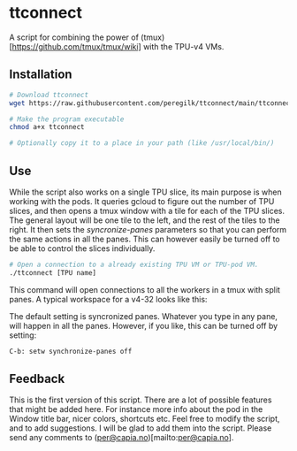 # ttconnect
A script for combining the power of (tmux)[https://github.com/tmux/tmux/wiki] with the TPU-v4 VMs. 


## Installation
```bash
# Download ttconnect
wget https://raw.githubusercontent.com/peregilk/ttconnect/main/ttconnect

# Make the program executable
chmod a+x ttconnect

# Optionally copy it to a place in your path (like /usr/local/bin/)
```

## Use
While the script also works on a single TPU slice, its main purpose is when working with the pods. It queries gcloud to figure out the number of TPU slices, and then opens a tmux window with a tile for each of the TPU slices. The general layout will be one tile to the left, and the rest of the tiles to the right. It then sets the _syncronize-panes_ parameters so that you can perform the same actions in all the panes. This can however easily be turned off to be able to control the slices individually.

```bash
# Open a connection to a already existing TPU VM or TPU-pod VM. 
./ttconnect [TPU name]

````

This command will open connections to all the workers in a tmux with split panes. A typical workspace for a v4-32 looks like this:



The default setting is syncronized panes. Whatever you type in any pane, will happen in all the panes. However, if you like, this can be turned off by setting:

```bash
C-b: setw synchronize-panes off
```

## Feedback
This is the first version of this script. There are a lot of possible features that might be added here. For instance more info about the pod  in the Window title bar, nicer colors, shortcuts etc. Feel free to modify the script, and to add suggestions. I will be glad to add them into the script. Please send any comments to (per@capia.no)[mailto:per@capia.no].

